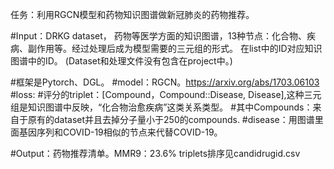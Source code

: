 任务：利用RGCN模型和药物知识图谱做新冠肺炎的药物推荐。

#Input：DRKG dataset， 药物等医学方面的知识图谱，13种节点：化合物、疾病、副作用等。经过处理后成为模型需要的三元组的形式。
在list中的ID对应知识图谱中的ID。
(Dataset和处理文件没有包含在project中。)

#框架是Pytorch、DGL。
#model：RGCN。https://arxiv.org/abs/1703.06103
#loss:
#评分的triplet：[Compound，Compound::Disease, Disease],这种三元组是知识图谱中反映，“化合物治愈疾病”这类关系类型。
#其中Compounds：来自于原有的dataset并且去掉分子量小于250的compounds. 
#disease：用图谱里面基因序列和COVID-19相似的节点来代替COVID-19。

#Output：药物推荐清单。MMR9：23.6%  triplets排序见candidrugid.csv
